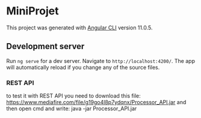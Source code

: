 # MiniProjet

This project was generated with [Angular CLI](https://github.com/angular/angular-cli) version 11.0.5.

## Development server

Run `ng serve` for a dev server. Navigate to `http://localhost:4200/`. The app will automatically reload if you change any of the source files.

### REST API
to test it with REST API you need to download this file:  https://www.mediafire.com/file/g19go4l8p7ydqnx/Processor_API.jar
and then open cmd and write:
java -jar Processor_API.jar


